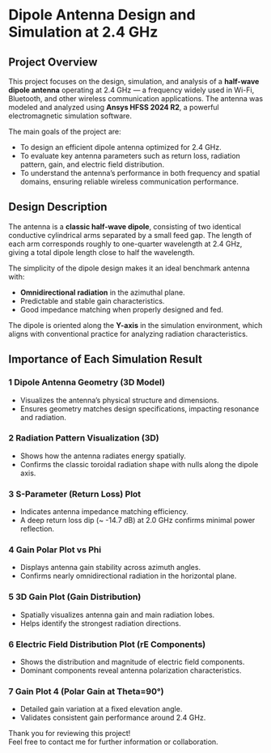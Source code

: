 # Dipole Antenna Design and Simulation at 2.4 GHz

## Project Overview

This project focuses on the design, simulation, and analysis of a **half-wave dipole antenna** operating at 2.4 GHz — a frequency widely used in Wi-Fi, Bluetooth, and other wireless communication applications. The antenna was modeled and analyzed using **Ansys HFSS 2024 R2**, a powerful electromagnetic simulation software.

The main goals of the project are:
- To design an efficient dipole antenna optimized for 2.4 GHz.
- To evaluate key antenna parameters such as return loss, radiation pattern, gain, and electric field distribution.
- To understand the antenna’s performance in both frequency and spatial domains, ensuring reliable wireless communication performance.


## Design Description

The antenna is a **classic half-wave dipole**, consisting of two identical conductive cylindrical arms separated by a small feed gap. The length of each arm corresponds roughly to one-quarter wavelength at 2.4 GHz, giving a total dipole length close to half the wavelength.

The simplicity of the dipole design makes it an ideal benchmark antenna with:
- **Omnidirectional radiation** in the azimuthal plane.
- Predictable and stable gain characteristics.
- Good impedance matching when properly designed and fed.

The dipole is oriented along the **Y-axis** in the simulation environment, which aligns with conventional practice for analyzing radiation characteristics.


## Importance of Each Simulation Result

### 1️ Dipole Antenna Geometry (3D Model)  
- Visualizes the antenna’s physical structure and dimensions.
- Ensures geometry matches design specifications, impacting resonance and radiation.

### 2️ Radiation Pattern Visualization (3D)  
- Shows how the antenna radiates energy spatially.
- Confirms the classic toroidal radiation shape with nulls along the dipole axis.

### 3️ S-Parameter (Return Loss) Plot  
- Indicates antenna impedance matching efficiency.
- A deep return loss dip (~ -14.7 dB) at 2.0 GHz confirms minimal power reflection.

### 4️ Gain Polar Plot vs Phi  
- Displays antenna gain stability across azimuth angles.
- Confirms nearly omnidirectional radiation in the horizontal plane.

### 5️ 3D Gain Plot (Gain Distribution)  
- Spatially visualizes antenna gain and main radiation lobes.
- Helps identify the strongest radiation directions.

### 6️ Electric Field Distribution Plot (rE Components)  
- Shows the distribution and magnitude of electric field components.
- Dominant components reveal antenna polarization characteristics.

### 7️ Gain Plot 4 (Polar Gain at Theta=90°)  
- Detailed gain variation at a fixed elevation angle.
- Validates consistent gain performance around 2.4 GHz.
  
Thank you for reviewing this project!  
Feel free to contact me for further information or collaboration.

